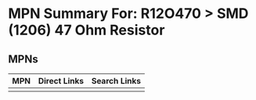 



# MPN Summary For: R12O470 > SMD (1206) 47 Ohm Resistor

## MPNs
  

|MPN|Direct Links|Search Links|
| :--- | :--- | :--- |
||||
